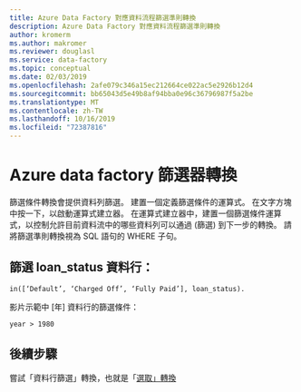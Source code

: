 ```yaml
---
title: Azure Data Factory 對應資料流程篩選準則轉換
description: Azure Data Factory 對應資料流程篩選準則轉換
author: kromerm
ms.author: makromer
ms.reviewer: douglasl
ms.service: data-factory
ms.topic: conceptual
ms.date: 02/03/2019
ms.openlocfilehash: 2afe079c346a15ec212664ce022ac5e2926b12d4
ms.sourcegitcommit: bb65043d5e49b8af94bba0e96c36796987f5a2be
ms.translationtype: MT
ms.contentlocale: zh-TW
ms.lasthandoff: 10/16/2019
ms.locfileid: "72387816"
---
```

# <a name="azure-data-factory-filter-transformation"></a>Azure data factory 篩選器轉換



篩選條件轉換會提供資料列篩選。 建置一個定義篩選條件的運算式。 在文字方塊中按一下，以啟動運算式建立器。 在運算式建立器中，建置一個篩選條件運算式，以控制允許目前資料流中的哪些資料列可以通過 (篩選) 到下一步的轉換。 請將篩選準則轉換視為 SQL 語句的 WHERE 子句。

## <a name="filter-on-loan_status-column"></a>篩選 loan_status 資料行：

```
in([‘Default’, ‘Charged Off’, ‘Fully Paid’], loan_status).
```

影片示範中 [年] 資料行的篩選條件：

```
year > 1980
```

## <a name="next-steps"></a>後續步驟

嘗試「資料行篩選」轉換，也就是「[選取」轉換](data-flow-select.md)
